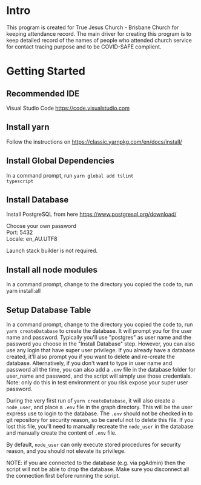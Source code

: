 # Intro
This program is created for True Jesus Church - Brisbane Church for keeping attendance record. The main driver for
creating this program is to keep detailed record of the names of people who attended church service for contact
tracing purpose and to be COVID-SAFE complient.

# Getting Started

## Recommended IDE
Visual Studio Code https://code.visualstudio.com

## Install yarn
Follow the instructions on https://classic.yarnpkg.com/en/docs/install/

## Install Global Dependencies
In a command prompt, run <Code>yarn global add tslint typescript</code>

## Install Database
Install PostgreSQL from here https://www.postgresql.org/download/

Choose your own password<br>
Port: 5432 <br>
Locale: en_AU.UTF8

Launch stack builder is not required.

## Install all node modules
In a command prompt, change to the directory you copied the code to, run <cdoe>yarn install:all</code>

## Setup Database Table

In a command prompt, change to the directory you copied the code to, run <Code>yarn createDatabase</code> to create
the database. It will prompt you for the user name and password. Typically you'll use "postgres" as user name
and the password you choose in the "Install Database" step. However, you can also use any login that have super
user privilege. If you already have a database created, it'll also prompt you if you want to delete and re-create
the database. Alternatively, if you don't want to type in user name and password all the time, you can also add
a <code>.env</code> file in the database folder for user_name and password, and the script will simply use those
credentials. Note: only do this in test environment or you risk expose your super user password.

During the very first run of <code>yarn createDatabase</code>, it will also create a <code>node_user</code>, and
place a <code>.env</code> file in the graph directory. This will be the user express use to login to the database.
The <code>.env</code> should not be checked in to git repository for security reason, so be careful not to delete
this file. If you lost this file, you'll need to manually recreate the <code>node_user</code> in the database and
manually create the content of <code>.env</code> file.

By default, <code>node_user</code> can only execute stored procedures for security reason, and you should not
elevate its privilege.

NOTE: if you are connected to the database (e.g. via pgAdmin) then the script will not be able to drop the database.
Make sure you disconnect all the connection first before running the script.
